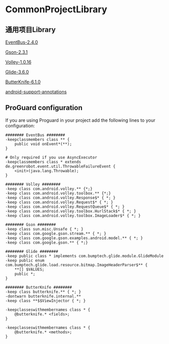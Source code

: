 # CommonProjectLibrary
## 通用项目Library

[EventBus-2.4.0](https://github.com/greenrobot/EventBus)

[Gson-2.3.1](https://github.com/google/gson)

[Volley-1.0.16](https://github.com/mcxiaoke/android-volley)

[Glide-3.6.0](https://github.com/bumptech/glide)

[ButterKnife-6.1.0](https://github.com/JakeWharton/butterknife)

[android-support-annotations](#)

## ProGuard configuration 

  If you are using Proguard in your project add the following lines to your configuration:

```
######## EventBus ########
-keepclassmembers class ** {
    public void onEvent*(**);
}

# Only required if you use AsyncExecutor
-keepclassmembers class * extends de.greenrobot.event.util.ThrowableFailureEvent {
    <init>(java.lang.Throwable);
}

######## Volley ########
-keep class com.android.volley.** {*;}
-keep class com.android.volley.toolbox.** {*;}
-keep class com.android.volley.Response$* { *; }
-keep class com.android.volley.Request$* { *; }
-keep class com.android.volley.RequestQueue$* { *; }
-keep class com.android.volley.toolbox.HurlStack$* { *; }
-keep class com.android.volley.toolbox.ImageLoader$* { *; }

######## Gson ########
-keep class sun.misc.Unsafe { *; }
-keep class com.google.gson.stream.** { *; }
-keep class com.google.gson.examples.android.model.** { *; } 
-keep class com.google.gson.** { *;}

######## Glide ########
-keep public class * implements com.bumptech.glide.module.GlideModule
-keep public enum com.bumptech.glide.load.resource.bitmap.ImageHeaderParser$** {
    **[] $VALUES;
    public *;
}

######## ButterKnife ########
-keep class butterknife.** { *; }
-dontwarn butterknife.internal.**
-keep class **$$ViewInjector { *; }

-keepclasseswithmembernames class * {
    @butterknife.* <fields>;
}

-keepclasseswithmembernames class * {
    @butterknife.* <methods>;
}

```